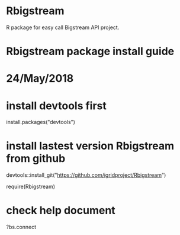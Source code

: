 # Rbigstream
R package for easy call Bigstream API project.

# Rbigstream package install guide
# 24/May/2018

# install devtools first
install.packages("devtools")

# install lastest version Rbigstream from github
devtools::install_git("https://github.com/igridproject/Rbigstream")

require(Rbigstream)

# check help document
?bs.connect
